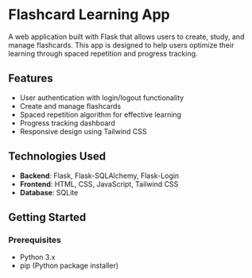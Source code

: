 # Flashcard Learning App

A web application built with Flask that allows users to create, study, and manage flashcards. This app is designed to help users optimize their learning through spaced repetition and progress tracking.

## Features

- User authentication with login/logout functionality
- Create and manage flashcards
- Spaced repetition algorithm for effective learning
- Progress tracking dashboard
- Responsive design using Tailwind CSS

## Technologies Used

- **Backend**: Flask, Flask-SQLAlchemy, Flask-Login
- **Frontend**: HTML, CSS, JavaScript, Tailwind CSS
- **Database**: SQLite

## Getting Started

### Prerequisites

- Python 3.x
- pip (Python package installer)

